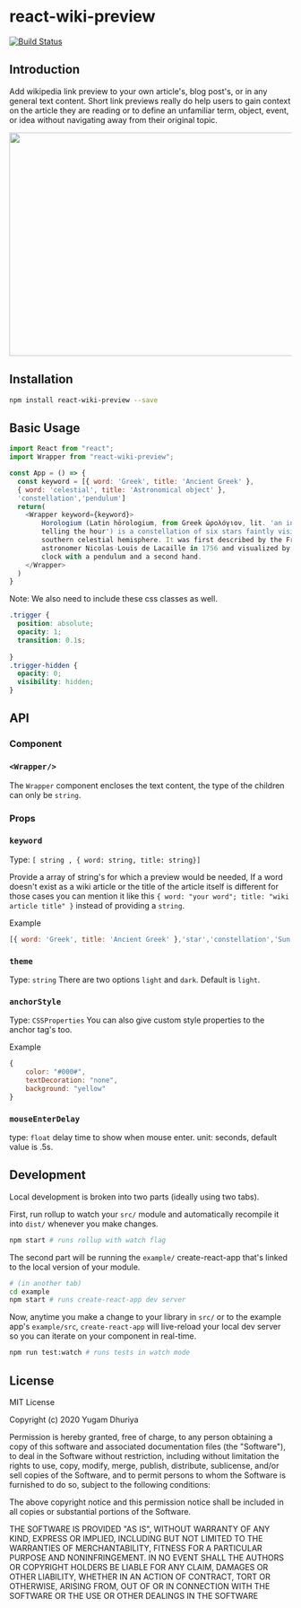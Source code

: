 # react-wiki-preview

[![Build Status](https://travis-ci.com/pizza3/react-wiki-preview.svg?branch=master)](https://travis-ci.com/pizza3/react-wiki-preview)


## Introduction
Add wikipedia link preview to your own article's, blog post's, or in any general text content. Short link previews really do help users to gain context on the article they are reading or to define an unfamiliar term, object, event, or idea without navigating away from their original topic.

<p align="center">
  <img src="https://github.com/pizza3/asset/blob/master/demopreview.gif?raw=true" height="398" width="650">
</p>


## Installation

```zsh
npm install react-wiki-preview --save
```

## Basic Usage

```js
import React from "react";
import Wrapper from "react-wiki-preview";

const App = () => {
  const keyword = [{ word: 'Greek', title: 'Ancient Greek' }, 
  { word: 'celestial', title: 'Astronomical object' },
  'constellation','pendulum']
  return(
    <Wrapper keyword={keyword}>
        Horologium (Latin hōrologium, from Greek ὡρολόγιον, lit. 'an instrument for
        telling the hour') is a constellation of six stars faintly visible in the
        southern celestial hemisphere. It was first described by the French
        astronomer Nicolas-Louis de Lacaille in 1756 and visualized by him as a
        clock with a pendulum and a second hand.
    </Wrapper>
  )
}
```

Note: We also need to include these css classes as well.

```css
.trigger {
  position: absolute;
  opacity: 1;
  transition: 0.1s;
  
}
.trigger-hidden {
  opacity: 0;
  visibility: hidden;
}
```

## API

### Component

### `<Wrapper/>`
The `Wrapper` component encloses the text content, the type of the children can only be `string`.

### Props

### `keyword`  

Type: `[ string , { word: string, title: string}]`

Provide a array of string's for which a preview would be needed, If a word doesn't exist as a wiki article or the title of the article itself is different for
those cases you can mention it like this `{ word: "your word"; title: "wiki article title" }` instead of providing a `string`.

Example
```js
[{ word: 'Greek', title: 'Ancient Greek' },'star','constellation','Sun']
```

### `theme` 
Type: `string`
There are two options `light` and `dark`. Default is `light`.

### `anchorStyle` 
Type: `CSSProperties`
You can also give custom style properties to the anchor tag's too.

Example
```js
{
    color: "#000#",
    textDecoration: "none",
    background: "yellow"
}
```

### `mouseEnterDelay`
type: `float`
delay time to show when mouse enter. unit: seconds, default value is .5s.


## Development

Local development is broken into two parts (ideally using two tabs).

First, run rollup to watch your `src/` module and automatically recompile it into `dist/` whenever you make changes.

```bash
npm start # runs rollup with watch flag
```

The second part will be running the `example/` create-react-app that's linked to the local version of your module.

```bash
# (in another tab)
cd example
npm start # runs create-react-app dev server
```

Now, anytime you make a change to your library in `src/` or to the example app's `example/src`, `create-react-app` will live-reload your local dev server so you can iterate on your component in real-time.

```bash
npm run test:watch # runs tests in watch mode
```
## License

MIT License

Copyright (c) 2020 Yugam Dhuriya

Permission is hereby granted, free of charge, to any person obtaining a copy
of this software and associated documentation files (the "Software"), to deal
in the Software without restriction, including without limitation the rights
to use, copy, modify, merge, publish, distribute, sublicense, and/or sell
copies of the Software, and to permit persons to whom the Software is
furnished to do so, subject to the following conditions:

The above copyright notice and this permission notice shall be included in all
copies or substantial portions of the Software.

THE SOFTWARE IS PROVIDED "AS IS", WITHOUT WARRANTY OF ANY KIND, EXPRESS OR
IMPLIED, INCLUDING BUT NOT LIMITED TO THE WARRANTIES OF MERCHANTABILITY,
FITNESS FOR A PARTICULAR PURPOSE AND NONINFRINGEMENT. IN NO EVENT SHALL THE
AUTHORS OR COPYRIGHT HOLDERS BE LIABLE FOR ANY CLAIM, DAMAGES OR OTHER
LIABILITY, WHETHER IN AN ACTION OF CONTRACT, TORT OR OTHERWISE, ARISING FROM,
OUT OF OR IN CONNECTION WITH THE SOFTWARE OR THE USE OR OTHER DEALINGS IN THE
SOFTWARE